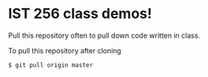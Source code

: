 # IST 256 class demos!

Pull this repository often to pull down code written in class.

To pull this repository after cloning

```
$ git pull origin master
```